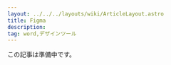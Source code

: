 ```yaml
---
layout: ../../../layouts/wiki/ArticleLayout.astro
title: Figma
description:
tag: word,デザインツール
---
```


この記事は準備中です。